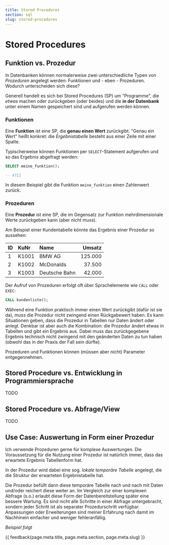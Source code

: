 ```yaml
---
title: Stored Procedures
section: sql
slug: stored-procedures
---
```


# Stored Procedures

## Funktion vs. Prozedur

In Datenbanken können normalerweise zwei unterschiedliche Typen von *Prozeduren* angelegt werden: Funktionen und - eben - Prozeduren. Wodurch unterscheiden sich diese?

Generell handelt es sich bei Stored Procedures (SP) um "Programme", die *etwas* machen oder zurückgeben (oder beides) und die **in der Datenbank** unter einem Namen gespeichert sind und aufgerufen werden können.

### Funktionen

Eine **Funktion** ist eine SP, die **genau einen Wert** zurückgibt. "Genau ein Wert" heißt konkret: die *Ergebnistabelle* besteht aus einer Zeile mit einer Spalte.

Typischerweise können Funktionen per `SELECT`-Statement aufgerufen und so das Ergebnis abgefragt werden:

```sql
SELECT meine_funktion();

-- 4711
```

In diesem Beispiel gibt die Funktion `meine_funktion` einen Zahlenwert zurück.


### Prozeduren

Eine **Prozedur** ist eine SP, die im Gegensatz zur Funktion mehrdimensionale Werte zurückgeben kann (aber nicht muss).

Am Beispiel einer Kundentabelle könnte das Ergebnis einer Prozedur so aussehen:

| ID | KuNr  | Name   | Umsatz  |
| :--| :-----| :------| -------:|
| 1  | K1001 | BMW AG | 125.000 |
| 2  | K1002 | McDonalds | 37.500 |
| 3  | K1003 | Deutsche Bahn | 42.000 |

Der Aufruf von Prozeduren erfolgt oft über Sprachelemente wie `CALL` oder `EXEC`:

```sql
CALL kundenliste();
```

Während eine Funktion praktisch immer einen Wert zurückgibt (dafür ist sie da), *muss* die Prozedur nicht zwingend einen Rückgabewert haben. Es kann Situationen geben, dass die Prozedur in Tabellen nur Daten ändert oder anlegt. Denkbar ist aber auch die Kombination: die Prozedur ändert etwas in Tabellen und gibt ein Ergebnis aus. Dabei muss das zurückgegebene Ergebnis technisch nicht zwingend mit den geänderten Daten zu tun haben (obwohl das in der Praxis der Fall sein dürfte).

Prozeduren und Funktionen können (müssen aber nicht) Parameter entgegennehmen.



## Stored Procedure vs. Entwicklung in Programmiersprache

TODO

## Stored Procedure vs. Abfrage/View

TODO


## Use Case: Auswertung in Form einer Prozedur

Ich verwende Prozeduren gerne für komplexe Auswertungen. Die Voraussetzung für die Nutzung einer Prozedur ist natürlich immer, dass das erwartete Ergebnis Tabellenform hat.

In der Prozedur wird dabei eine sog. *lokale temporäre Tabelle* angelegt, die die Struktur der erwarteten Ergebnistabelle hat.

Die Prozedur befüllt dann diese temporäre Tabelle nach und nach mit Daten und/oder reichert diese weiter an. Im Vergleich zur einer komplexen Abfrage (s.o.) erlaubt diese Form der Datenbereitstellung später eine bessere Wartung. Es sind nicht alle Schritte in einer Abfrage untergebracht, sondern jeder Schritt ist als separater Prozedurschritt verfügbar. Anpassungen oder Erweiterungen sind meiner Erfahrung nach damit im Nachhinein einfacher und weniger fehleranfällig.

*Beispiel folgt*

{{ feedback(page.meta.title, page.meta.section, page.meta.slug) }}
